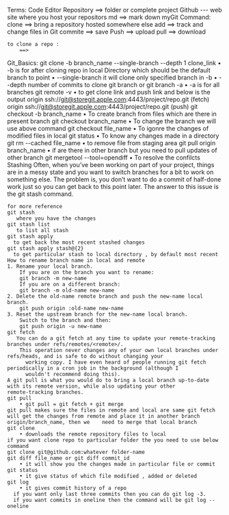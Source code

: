 
Terms:
    Code Editor
    Repository  ==> folder or complete project
    Github   --- web site where you host your repositors
    md ==> mark down 
myGit Command:
    clone ==> bring a repository hosted somewhere else
    add   ==> track and change files in Git
    commite ==> save 
    Push    ==> upload
    pull    ==> download

    to clone a repo :
        ==> 
Git_Basics:
	git clone -b branch_name --single-branch --depth 1 clone_link
		• -b is for after cloning repo in local Directory which should be the default branch to point
		• --single-branch it will clone only specified branch in -b
		• --depth number of commits to clone
	git branch or git branch -a
		• -a is for all branches
	git remote -v
		• to get clone link and push link and below is the output
 		origin	ssh://git@storegit.apple.com:4443/project/repo.git (fetch)
 		origin	ssh://git@storegit.apple.com:4443/project/repo.git (push)
	git checkout -b branch_name
		• To create branch from files which are there in present branch
	git checkout branch_name
		• To change the branch we will use above command
	git checkout file_name
		• To igonre the changes of modified files in local
	git status
		• To know any changes made in a directory
	git rm --cached file_name
		• to remove file from staging area
	git pull origin branch_name
		• if are there in other branch but you need to pull updates of other branch
	git mergetool --tool=opendiff
		• To resolve the confilcts
	Stashing
	Often, when you’ve been working on part of your project, things are in a messy state and you want to switch branches for a 
	bit to work on something else. The problem is, you don’t want to do a commit of half-done work just so you can get back to 
	this point later. The answer to this issue is the git stash command. 

	for more reference
	git stash
	   where you have the changes 
	git stash list
	   to list all stash 
	git stash apply
	  to get back the most recent stashed changes 
	git stash apply stash@{2}
	  to get particular stash to local directory , by default most recent 
	How to rename branch name in local and remote
	1. Rename your local branch.
		If you are on the branch you want to rename:
		git branch -m new-name
		If you are on a different branch:
		git branch -m old-name new-name
	2. Delete the old-name remote branch and push the new-name local branch. 
		git push origin :old-name new-name
	3. Reset the upstream branch for the new-name local branch.
		Switch to the branch and then:
		git push origin -u new-name
	git fetch
	   You can do a git fetch at any time to update your remote-tracking branches under refs/remotes/<remote>/.
		This operation never changes any of your own local branches under refs/heads, and is safe to do without changing your 
		  working copy. I have even heard of people running git fetch periodically in a cron job in the background (although I 
		  wouldn't recommend doing this).
	A git pull is what you would do to bring a local branch up-to-date with its remote version, while also updating your other 
	remote-tracking branches.
	git pull
		• git pull = git fetch + git merge
	git pull makes sure the files in remote and local are same git fetch will get the changes from remote and place it in another branch origin/branch_name, then we 	need to merge that local branch
	git clone
		• downloads the remote repository files to local
  	if you want clone repo to particular folder the you need to use below command 
  	git clone git@github.com:whatever folder-name
	git diff file_name or git diff commit_id
		• it will show you the changes made in particular file or commit
	git status
		• it give status of which file modified , added or deleted
	git log
		• it gives commit history of a repo
	  if you want only last three commits then you can do git log -3.
	  if you want commits in oneline then the command will be git log --oneline

